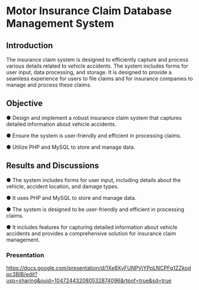 # Motor Insurance Claim Database Management System

## Introduction

The insurance claim system is designed to efficiently capture and process various details related to vehicle accidents. The system includes forms for user input, data processing, and storage. It is designed to provide a seamless experience for users to file claims and for insurance companies to manage and process these claims.


## Objective

●	Design and implement a robust insurance claim system that captures detailed information about vehicle accidents.

●	Ensure the system is user-friendly and efficient in processing claims.

●	Utilize PHP and MySQL to store and manage data.



## Results and Discussions

●	The system includes forms for user input, including details about the vehicle, accident location, and damage types.

●	It uses PHP and MySQL to store and manage data.

●	The system is designed to be user-friendly and efficient in processing claims.

●	It includes features for capturing detailed information about vehicle accidents and provides a comprehensive solution for insurance claim management.



### Presentation


https://docs.google.com/presentation/d/1Xe8XyFUNPVjYPpLNCPFq1ZZkodpc3BIB/edit?usp=sharing&ouid=104724432080532874096&rtpof=true&sd=true

